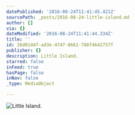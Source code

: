 ```yaml
---
datePublished: '2016-08-24T11:41:45.421Z'
sourcePath: _posts/2016-08-24-little-island.md
author: []
via: {}
dateModified: '2016-08-24T11:41:44.334Z'
title: ''
id: 26d0144f-ad3e-4747-8661-708f4642757f
publisher: {}
description: Little Island.
starred: false
inFeed: true
hasPage: false
inNav: false
_type: MediaObject

---
```

![Little Island.](https://the-grid-user-content.s3-us-west-2.amazonaws.com/2874aa07-a66d-4856-8dc3-d59c56d8e262.jpg)